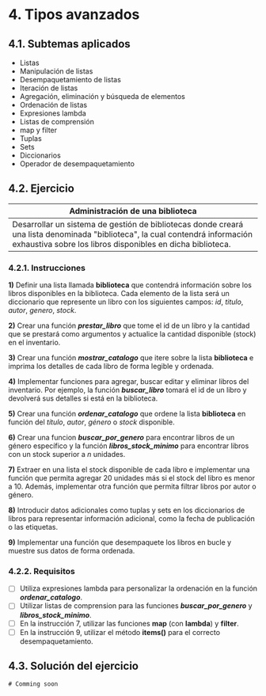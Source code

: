 # 4. Tipos avanzados

## 4.1. Subtemas aplicados

- Listas
- Manipulación de listas
- Desempaquetamiento de listas
- Iteración de listas
- Agregación, eliminación y búsqueda de elementos
- Ordenación de listas
- Expresiones lambda
- Listas de comprensión
- map y filter
- Tuplas
- Sets
- Diccionarios
- Operador de desempaquetamiento

## 4.2. Ejercicio

| Administración de una biblioteca |
| ------------ |
| Desarrollar un sistema de gestión de bibliotecas donde creará una lista denominada "biblioteca", la cual contendrá información exhaustiva sobre los libros disponibles en dicha biblioteca. | 

### 4.2.1. Instrucciones

**1)** Definir una lista llamada **biblioteca** que contendrá información sobre los libros disponibles en la biblioteca. Cada elemento de la lista será un diccionario que represente un libro con los siguientes campos: *id*, *titulo*, *autor*, *genero*, *stock*.

**2)** Crear una función ***prestar_libro*** que tome el id de un libro y la cantidad que se prestará como argumentos y actualice la cantidad disponible (stock) en el inventario.

**3)** Crear una función ***mostrar_catalogo*** que itere sobre la lista **biblioteca** e imprima los detalles de cada libro de forma legible y ordenada.

**4)** Implementar funciones para agregar, buscar editar y eliminar libros del inventario. Por ejemplo, la función ***buscar_libro*** tomará el id de un libro y devolverá sus detalles si está en la biblioteca.

**5)** Crear una función ***ordenar_catalogo*** que ordene la lista **biblioteca** en función del *título*, *autor*, *género* o *stock* disponible.

**6)** Crear una funcion ***buscar_por_genero*** para encontrar libros de un género específico y la función ***libros_stock_minimo*** para encontrar libros con un stock superior a *n* unidades.

**7)** Extraer en una lista el stock disponible de cada libro e implementar una función que permita agregar 20 unidades más si el stock del libro es menor a 10. Además, implementar otra función que permita filtrar libros por autor o género.

**8)** Introducir datos adicionales como tuplas y sets en los diccionarios de libros para representar información adicional, como la fecha de publicación o las etiquetas.

**9)** Implementar una función que desempaquete los libros en bucle y muestre sus datos de forma ordenada.

### 4.2.2. Requisitos

-   [ ] Utiliza expresiones lambda para personalizar la ordenación en la función ***ordenar_catalogo***.
-   [ ] Utilizar listas de comprension para las funciones ***buscar_por_genero*** y ***libros_stock_minimo***.
-   [ ] En la instrucción 7, utilizar las funciones **map** (con **lambda**) y **filter**.
-   [ ] En la instrucción 9, utilizar el método **items()** para el correcto desempaquetamiento.

## 4.3. Solución del ejercicio

    # Comming soon
